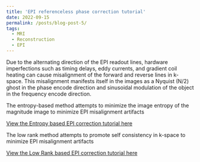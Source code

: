```yaml
---
title: 'EPI referenceless phase correction tutorial'
date: 2022-09-15
permalink: /posts/blog-post-5/
tags:
  - MRI
  - Reconstruction
  - EPI
---
```


Due to the alternating direction of the EPI readout lines, hardware imperfections such as timing delays, eddy currents, and gradient coil heating can cause misalignment of the forward and reverse lines in k-space. This misalignment manifests itself in the images as a Nyquist (N/2) ghost in the phase encode direction and sinusoidal modulation of the object in the frequency encode direction.

The entropy-based method attempts to minimize the image entropy of the magnitude image to minimize EPI misalignment artifacts

[View the Entropy based EPI correction tutorial here](../notebooks/Entropy_method.html)


The low rank method attempts to promote self consistency in k-space to minimize EPI misalignment artifacts

[View the Low Rank based EPI correction tutorial here](../notebooks/LR_method.html)


